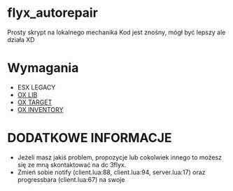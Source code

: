 # flyx_autorepair
Prosty skrypt na lokalnego mechanika
Kod jest znośny, mógł być lepszy ale działa XD

# Wymagania
- ESX LEGACY
- [OX LIB](https://github.com/overextended/ox_lib/releases)
- [OX TARGET](https://github.com/overextended/ox_inventory/releases)
- [OX INVENTORY](https://github.com/overextended/ox_inventory/releases)

# DODATKOWE INFORMACJE
- Jeżeli masz jakiś problem, propozycje lub cokolwiek innego to możesz się ze mną skontaktować na dc 3flyx.
- Zmień sobie notify (client.lua:88, client.lua:94, server.lua:17) oraz progressbara (client.lua:67) na swoje